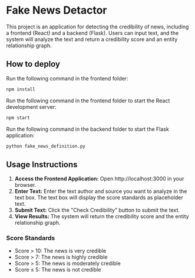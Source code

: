 # Fake News Detactor

This project is an application for detecting the credibility of news, including a frontend (React) and a backend (Flask). Users can input text, and the system will analyze the text and return a credibility score and an entity relationship graph.

## How to deploy

Run the following command in the frontend folder:

```sh
npm install
```

Run the following command in the frontend folder to start the React development server:

```sh
npm start
```

Run the following command in the backend folder to start the Flask application:

```sh
python fake_news_definition.py
```

## Usage Instructions

1.	**Access the Frontend Application:**
Open http://localhost:3000 in your browser.
2.	**Enter Text:** Enter the text author and source you want to analyze in the text box. The text box will display the score standards as placeholder text.
3.	**Submit Text:** Click the "Check Credibility" button to submit the text.
4.	**View Results:** The system will return the credibility score and the entity relationship graph.

### Score Standards

* Score > 10: The news is very credible 
* Score > 7: The news is highly credible 
* Score > 5: The news is moderately credible 
* Score ≤ 5: The news is not credible 

